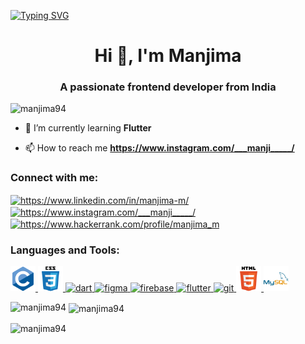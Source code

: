 [![Typing SVG](https://readme-typing-svg.demolab.com?font=Fira+Code&weight=700&size=25&pause=1000&color=479BF7&random=false&width=435&lines=MANJIMA;Flutter+Full+Stack+Developer)](https://git.io/typing-svg)
<h1 align="center">Hi 👋, I'm Manjima</h1>
<h3 align="center">A passionate frontend developer from India</h3>

<p align="left"> <img src="https://komarev.com/ghpvc/?username=manjima94&label=Profile%20views&color=0e75b6&style=flat" alt="manjima94" /> </p>

- 🌱 I’m currently learning **Flutter**

- 📫 How to reach me **https://www.instagram.com/___manji_____/**

<h3 align="left">Connect with me:</h3>
<p align="left">
<a href="https://linkedin.com/in/https://www.linkedin.com/in/manjima-m/" target="blank"><img align="center" src="https://raw.githubusercontent.com/rahuldkjain/github-profile-readme-generator/master/src/images/icons/Social/linked-in-alt.svg" alt="https://www.linkedin.com/in/manjima-m/" height="30" width="40" /></a>
<a href="https://instagram.com/https://www.instagram.com/___manji_____/" target="blank"><img align="center" src="https://raw.githubusercontent.com/rahuldkjain/github-profile-readme-generator/master/src/images/icons/Social/instagram.svg" alt="https://www.instagram.com/___manji_____/" height="30" width="40" /></a>
<a href="https://www.hackerrank.com/https://www.hackerrank.com/profile/manjima_m" target="blank"><img align="center" src="https://raw.githubusercontent.com/rahuldkjain/github-profile-readme-generator/master/src/images/icons/Social/hackerrank.svg" alt="https://www.hackerrank.com/profile/manjima_m" height="30" width="40" /></a>
</p>

<h3 align="left">Languages and Tools:</h3>
<p align="left"> <a href="https://www.cprogramming.com/" target="_blank" rel="noreferrer"> <img src="https://raw.githubusercontent.com/devicons/devicon/master/icons/c/c-original.svg" alt="c" width="40" height="40"/> </a> <a href="https://www.w3schools.com/css/" target="_blank" rel="noreferrer"> <img src="https://raw.githubusercontent.com/devicons/devicon/master/icons/css3/css3-original-wordmark.svg" alt="css3" width="40" height="40"/> </a> <a href="https://dart.dev" target="_blank" rel="noreferrer"> <img src="https://www.vectorlogo.zone/logos/dartlang/dartlang-icon.svg" alt="dart" width="40" height="40"/> </a> <a href="https://www.figma.com/" target="_blank" rel="noreferrer"> <img src="https://www.vectorlogo.zone/logos/figma/figma-icon.svg" alt="figma" width="40" height="40"/> </a> <a href="https://firebase.google.com/" target="_blank" rel="noreferrer"> <img src="https://www.vectorlogo.zone/logos/firebase/firebase-icon.svg" alt="firebase" width="40" height="40"/> </a> <a href="https://flutter.dev" target="_blank" rel="noreferrer"> <img src="https://www.vectorlogo.zone/logos/flutterio/flutterio-icon.svg" alt="flutter" width="40" height="40"/> </a> <a href="https://git-scm.com/" target="_blank" rel="noreferrer"> <img src="https://www.vectorlogo.zone/logos/git-scm/git-scm-icon.svg" alt="git" width="40" height="40"/> </a> <a href="https://www.w3.org/html/" target="_blank" rel="noreferrer"> <img src="https://raw.githubusercontent.com/devicons/devicon/master/icons/html5/html5-original-wordmark.svg" alt="html5" width="40" height="40"/> </a> <a href="https://www.mysql.com/" target="_blank" rel="noreferrer"> <img src="https://raw.githubusercontent.com/devicons/devicon/master/icons/mysql/mysql-original-wordmark.svg" alt="mysql" width="40" height="40"/> </a> </p>

<p><img align="left" src="https://github-readme-stats.vercel.app/api/top-langs?username=manjima94&show_icons=true&locale=en&layout=compact" alt="manjima94" /></p>

<p>&nbsp;<img align="center" src="https://github-readme-stats.vercel.app/api?username=manjima94&show_icons=true&locale=en" alt="manjima94" /></p>

<p><img align="center" src="https://github-readme-streak-stats.herokuapp.com/?user=manjima94&" alt="manjima94" /></p>
